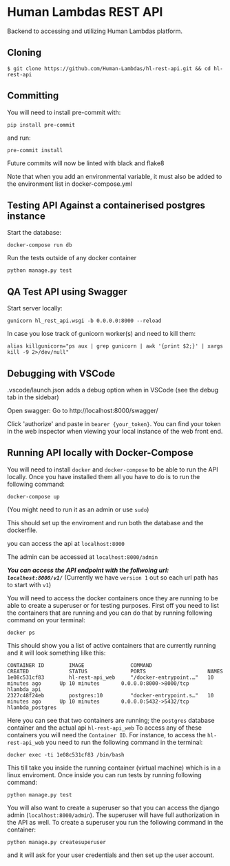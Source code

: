 # Human Lambdas REST API

Backend to accessing and utilizing Human Lambdas platform.

## Cloning

```
$ git clone https://github.com/Human-Lambdas/hl-rest-api.git && cd hl-rest-api
```

## Committing

You will need to install pre-commit with:

```
pip install pre-commit
```

and run:

```
pre-commit install
```

Future commits will now be linted with black and flake8

Note that when you add an environmental variable, it must also be added to the environment list in docker-compose.yml

## Testing API Against a containerised postgres instance

Start the database:

```
docker-compose run db
```

Run the tests outside of any docker container

```
python manage.py test
```

## QA Test API using Swagger

Start server locally:

```
gunicorn hl_rest_api.wsgi -b 0.0.0.0:8000 --reload
```

In case you lose track of gunicorn worker(s) and need to kill them:

```
alias killgunicorn="ps aux | grep gunicorn | awk '{print $2;}' | xargs kill -9 2>/dev/null"
```

## Debugging with VSCode

.vscode/launch.json adds a debug option when in VSCode (see the debug tab in the sidebar)

Open swagger:
Go to http://localhost:8000/swagger/

Click 'authorize' and paste in `bearer {your_token}`. You can find your token in the web inspector when viewing your local instance of the web front end.

## Running API locally with Docker-Compose

You will need to install `docker` and `docker-compose` to be able to run the API locally.
Once you have installed them all you have to do is to run the following command:

```
docker-compose up
```

(You might need to run it as an admin or use `sudo`)

This should set up the enviroment and run both the database and the dockerfile.

you can access the api at `localhost:8000`

The admin can be accessed at `localhost:8000/admin`

**_You can access the API endpoint with the follwoing url: `localhost:8000/v1/`_**
(Currently we have `version 1` out so each url path has to start with `v1`)

You will need to access the docker containers once they are running to be able to create a superuser or for testing purposes.
First off you need to list the containers that are running and you can do that by running following command on your terminal:

```
docker ps
```

This should show you a list of active containers that are currently running and it will look something lilke this:

```
CONTAINER ID        IMAGE               COMMAND                  CREATED             STATUS              PORTS                    NAMES
1e08c531cf83        hl-rest-api_web     "/docker-entrypoint.…"   10 minutes ago      Up 10 minutes       0.0.0.0:8000->8000/tcp   hlambda_api
2327c48f24eb        postgres:10         "docker-entrypoint.s…"   10 minutes ago      Up 10 minutes       0.0.0.0:5432->5432/tcp   hlambda_postgres
```

Here you can see that two containers are running; the `postgres` database container and the actual api `hl-rest-api_web`
To access any of these containers you will need the `Container ID`. For instance, to access the `hl-rest-api_web` you need to run the following command in the terminal:

```
docker exec -ti 1e08c531cf83 /bin/bash
```

This till take you inside the running container (virtual machine) which is in a linux enviroment.
Once inside you can run tests by running following command:

```
python manage.py test
```

You will also want to create a superuser so that you can access the django admin (`localhost:8000/admin`). The superuser will have full authorization in the API as well.
To create a superuser you run the following command in the container:

```
python manage.py createsuperuser
```

and it will ask for your user credentials and then set up the user account.
